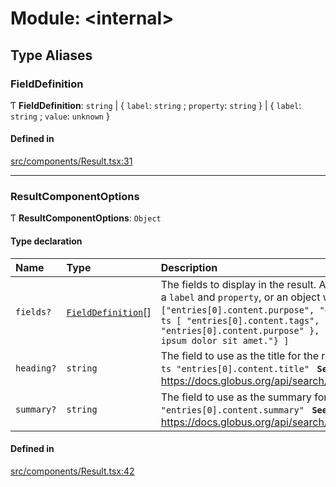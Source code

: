 # Module: \<internal\>

## Type Aliases

### FieldDefinition

Ƭ **FieldDefinition**: `string` \| \{ `label`: `string` ; `property`: `string`  } \| \{ `label`: `string` ; `value`: `unknown`  }

#### Defined in

[src/components/Result.tsx:31](https://github.com/globus/static-search-portal/blob/d2fbf9e/src/components/Result.tsx#L31)

___

### ResultComponentOptions

Ƭ **ResultComponentOptions**: `Object`

#### Type declaration

| Name | Type | Description |
| :------ | :------ | :------ |
| `fields?` | [`FieldDefinition`](internal_.md#fielddefinition)[] | The fields to display in the result. A field can be a string, an object with a `label` and `property`, or an object with a `label` and `value`. **`Example`** ```ts ["entries[0].content.purpose", "entries[0].content.tags"] ``` **`Example`** ```ts [ "entries[0].content.tags", { label: "Purpose", "property": "entries[0].content.purpose" }, { label: "Note", value: "Lorem ipsum dolor sit amet."} ] ``` |
| `heading?` | `string` | The field to use as the title for the result. **`Default`** ```ts "subject" ``` **`Example`** ```ts "entries[0].content.title" ``` **`See`** https://docs.globus.org/api/search/reference/get_subject/#gmetaresult |
| `summary?` | `string` | The field to use as the summary for the result. **`Example`** ```ts "entries[0].content.summary" ``` **`See`** https://docs.globus.org/api/search/reference/get_subject/#gmetaresult |

#### Defined in

[src/components/Result.tsx:42](https://github.com/globus/static-search-portal/blob/d2fbf9e/src/components/Result.tsx#L42)
